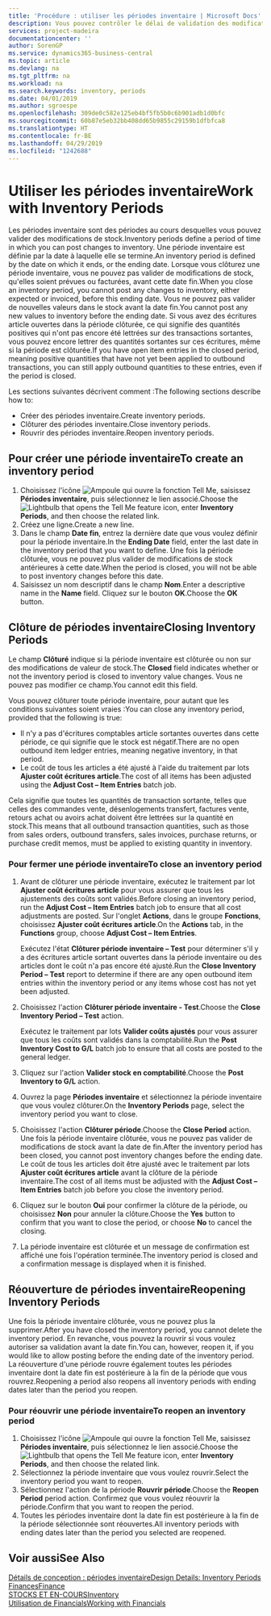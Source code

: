 ```yaml
---
title: 'Procédure : utiliser les périodes inventaire | Microsoft Docs'
description: Vous pouvez contrôler le délai de validation des modifications du stock en définissant des périodes inventaire.
services: project-madeira
documentationcenter: ''
author: SorenGP
ms.service: dynamics365-business-central
ms.topic: article
ms.devlang: na
ms.tgt_pltfrm: na
ms.workload: na
ms.search.keywords: inventory, periods
ms.date: 04/01/2019
ms.author: sgroespe
ms.openlocfilehash: 309de0c582e125eb4bf5fb5b0c6b901adb1d0bfc
ms.sourcegitcommit: 60b87e5eb32bb408dd65b9855c29159b1dfbfca8
ms.translationtype: HT
ms.contentlocale: fr-BE
ms.lasthandoff: 04/29/2019
ms.locfileid: "1242688"
---
```

# <a name="work-with-inventory-periods"></a><span data-ttu-id="b3ca4-103">Utiliser les périodes inventaire</span><span class="sxs-lookup"><span data-stu-id="b3ca4-103">Work with Inventory Periods</span></span>
<span data-ttu-id="b3ca4-104">Les périodes inventaire sont des périodes au cours desquelles vous pouvez valider des modifications de stock.</span><span class="sxs-lookup"><span data-stu-id="b3ca4-104">Inventory periods define a period of time in which you can post changes to inventory.</span></span> <span data-ttu-id="b3ca4-105">Une période inventaire est définie par la date à laquelle elle se termine.</span><span class="sxs-lookup"><span data-stu-id="b3ca4-105">An inventory period is defined by the date on which it ends, or the ending date.</span></span> <span data-ttu-id="b3ca4-106">Lorsque vous clôturez une période inventaire, vous ne pouvez pas valider de modifications de stock, qu'elles soient prévues ou facturées, avant cette date fin.</span><span class="sxs-lookup"><span data-stu-id="b3ca4-106">When you close an inventory period, you cannot post any changes to inventory, either expected or invoiced, before this ending date.</span></span> <span data-ttu-id="b3ca4-107">Vous ne pouvez pas valider de nouvelles valeurs dans le stock avant la date fin.</span><span class="sxs-lookup"><span data-stu-id="b3ca4-107">You cannot post any new values to inventory before the ending date.</span></span> <span data-ttu-id="b3ca4-108">Si vous avez des écritures article ouvertes dans la période clôturée, ce qui signifie des quantités positives qui n'ont pas encore été lettrées sur des transactions sortantes, vous pouvez encore lettrer des quantités sortantes sur ces écritures, même si la période est clôturée.</span><span class="sxs-lookup"><span data-stu-id="b3ca4-108">If you have open item entries in the closed period, meaning positive quantities that have not yet been applied to outbound transactions, you can still apply outbound quantities to these entries, even if the period is closed.</span></span>  

<span data-ttu-id="b3ca4-109">Les sections suivantes décrivent comment :</span><span class="sxs-lookup"><span data-stu-id="b3ca4-109">The following sections describe how to:</span></span>  

* <span data-ttu-id="b3ca4-110">Créer des périodes inventaire.</span><span class="sxs-lookup"><span data-stu-id="b3ca4-110">Create inventory periods.</span></span>  
* <span data-ttu-id="b3ca4-111">Clôturer des périodes inventaire.</span><span class="sxs-lookup"><span data-stu-id="b3ca4-111">Close inventory periods.</span></span>  
* <span data-ttu-id="b3ca4-112">Rouvrir des périodes inventaire.</span><span class="sxs-lookup"><span data-stu-id="b3ca4-112">Reopen inventory periods.</span></span>  

## <a name="to-create-an-inventory-period"></a><span data-ttu-id="b3ca4-113">Pour créer une période inventaire</span><span class="sxs-lookup"><span data-stu-id="b3ca4-113">To create an inventory period</span></span>  
1. <span data-ttu-id="b3ca4-114">Choisissez l'icône ![Ampoule qui ouvre la fonction Tell Me](media/ui-search/search_small.png "Dites-moi ce que vous voulez faire"), saisissez **Périodes inventaire**, puis sélectionnez le lien associé.</span><span class="sxs-lookup"><span data-stu-id="b3ca4-114">Choose the ![Lightbulb that opens the Tell Me feature](media/ui-search/search_small.png "Tell me what you want to do") icon, enter **Inventory Periods**, and then choose the related link.</span></span>  
2. <span data-ttu-id="b3ca4-115">Créez une ligne.</span><span class="sxs-lookup"><span data-stu-id="b3ca4-115">Create a new line.</span></span>  
3. <span data-ttu-id="b3ca4-116">Dans le champ **Date fin**, entrez la dernière date que vous voulez définir pour la période inventaire.</span><span class="sxs-lookup"><span data-stu-id="b3ca4-116">In the **Ending Date** field, enter the last date in the inventory period that you want to define.</span></span> <span data-ttu-id="b3ca4-117">Une fois la période clôturée, vous ne pouvez plus valider de modifications de stock antérieures à cette date.</span><span class="sxs-lookup"><span data-stu-id="b3ca4-117">When the period is closed, you will not be able to post inventory changes before this date.</span></span>  
4. <span data-ttu-id="b3ca4-118">Saisissez un nom descriptif dans le champ **Nom**.</span><span class="sxs-lookup"><span data-stu-id="b3ca4-118">Enter a descriptive name in the **Name** field.</span></span> <span data-ttu-id="b3ca4-119">Cliquez sur le bouton **OK**.</span><span class="sxs-lookup"><span data-stu-id="b3ca4-119">Choose the **OK** button.</span></span>  

## <a name="closing-inventory-periods"></a><span data-ttu-id="b3ca4-120">Clôture de périodes inventaire</span><span class="sxs-lookup"><span data-stu-id="b3ca4-120">Closing Inventory Periods</span></span>  
<span data-ttu-id="b3ca4-121">Le champ **Clôturé** indique si la période inventaire est clôturée ou non sur des modifications de valeur de stock.</span><span class="sxs-lookup"><span data-stu-id="b3ca4-121">The **Closed** field indicates whether or not the inventory period is closed to inventory value changes.</span></span> <span data-ttu-id="b3ca4-122">Vous ne pouvez pas modifier ce champ.</span><span class="sxs-lookup"><span data-stu-id="b3ca4-122">You cannot edit this field.</span></span>  

<span data-ttu-id="b3ca4-123">Vous pouvez clôturer toute période inventaire, pour autant que les conditions suivantes soient vraies :</span><span class="sxs-lookup"><span data-stu-id="b3ca4-123">You can close any inventory period, provided that the following is true:</span></span>  

* <span data-ttu-id="b3ca4-124">Il n'y a pas d'écritures comptables article sortantes ouvertes dans cette période, ce qui signifie que le stock est négatif.</span><span class="sxs-lookup"><span data-stu-id="b3ca4-124">There are no open outbound item ledger entries, meaning negative inventory, in that period.</span></span>  
* <span data-ttu-id="b3ca4-125">Le coût de tous les articles a été ajusté à l'aide du traitement par lots **Ajuster coût écritures article**.</span><span class="sxs-lookup"><span data-stu-id="b3ca4-125">The cost of all items has been adjusted using the **Adjust Cost – Item Entries** batch job.</span></span>  

<span data-ttu-id="b3ca4-126">Cela signifie que toutes les quantités de transaction sortante, telles que celles des commandes vente, désenlogements transfert, factures vente, retours achat ou avoirs achat doivent être lettrées sur la quantité en stock.</span><span class="sxs-lookup"><span data-stu-id="b3ca4-126">This means that all outbound transaction quantities, such as those from sales orders, outbound transfers, sales invoices, purchase returns, or purchase credit memos, must be applied to existing quantity in inventory.</span></span>  

### <a name="to-close-an-inventory-period"></a><span data-ttu-id="b3ca4-127">Pour fermer une période inventaire</span><span class="sxs-lookup"><span data-stu-id="b3ca4-127">To close an inventory period</span></span>  
1. <span data-ttu-id="b3ca4-128">Avant de clôturer une période inventaire, exécutez le traitement par lot **Ajuster coût écritures article** pour vous assurer que tous les ajustements des coûts sont validés.</span><span class="sxs-lookup"><span data-stu-id="b3ca4-128">Before closing an inventory period, run the **Adjust Cost – Item Entries** batch job to ensure that all cost adjustments are posted.</span></span> <span data-ttu-id="b3ca4-129">Sur l'onglet **Actions**, dans le groupe **Fonctions**, choisissez **Ajuster coût écritures article**.</span><span class="sxs-lookup"><span data-stu-id="b3ca4-129">On the **Actions** tab, in the **Functions** group, choose **Adjust Cost – Item Entries**.</span></span>  

     <span data-ttu-id="b3ca4-130">Exécutez l'état **Clôturer période inventaire – Test** pour déterminer s'il y a des écritures article sortant ouvertes dans la période inventaire ou des articles dont le coût n'a pas encore été ajusté.</span><span class="sxs-lookup"><span data-stu-id="b3ca4-130">Run the **Close Inventory Period – Test** report to determine if there are any open outbound item entries within the inventory period or any items whose cost has not yet been adjusted.</span></span>  
2. <span data-ttu-id="b3ca4-131">Choisissez l'action **Clôturer période inventaire - Test**.</span><span class="sxs-lookup"><span data-stu-id="b3ca4-131">Choose the **Close Inventory Period – Test** action.</span></span>  

     <span data-ttu-id="b3ca4-132">Exécutez le traitement par lots **Valider coûts ajustés** pour vous assurer que tous les coûts sont validés dans la comptabilité.</span><span class="sxs-lookup"><span data-stu-id="b3ca4-132">Run the **Post Inventory Cost to G/L** batch job to ensure that all costs are posted to the general ledger.</span></span>  
3. <span data-ttu-id="b3ca4-133">Cliquez sur l'action **Valider stock en comptabilité**.</span><span class="sxs-lookup"><span data-stu-id="b3ca4-133">Choose the **Post Inventory to G/L** action.</span></span>  
4. <span data-ttu-id="b3ca4-134">Ouvrez la page **Périodes inventaire** et sélectionnez la période inventaire que vous voulez clôturer.</span><span class="sxs-lookup"><span data-stu-id="b3ca4-134">On the **Inventory Periods** page, select the inventory period you want to close.</span></span>  
5. <span data-ttu-id="b3ca4-135">Choisissez l'action **Clôturer période**.</span><span class="sxs-lookup"><span data-stu-id="b3ca4-135">Choose the **Close Period** action.</span></span> <span data-ttu-id="b3ca4-136">Une fois la période inventaire clôturée, vous ne pouvez pas valider de modifications de stock avant la date de fin.</span><span class="sxs-lookup"><span data-stu-id="b3ca4-136">After the inventory period has been closed, you cannot post inventory changes before the ending date.</span></span> <span data-ttu-id="b3ca4-137">Le coût de tous les articles doit être ajusté avec le traitement par lots **Ajuster coût écritures article** avant la clôture de la période inventaire.</span><span class="sxs-lookup"><span data-stu-id="b3ca4-137">The cost of all items must be adjusted with the **Adjust Cost – Item Entries** batch job before you close the inventory period.</span></span>  
6. <span data-ttu-id="b3ca4-138">Cliquez sur le bouton **Oui** pour confirmer la clôture de la période, ou choisissez **Non** pour annuler la clôture.</span><span class="sxs-lookup"><span data-stu-id="b3ca4-138">Choose the **Yes** button to confirm that you want to close the period, or choose **No** to cancel the closing.</span></span>  
7. <span data-ttu-id="b3ca4-139">La période inventaire est clôturée et un message de confirmation est affiché une fois l'opération terminée.</span><span class="sxs-lookup"><span data-stu-id="b3ca4-139">The inventory period is closed and a confirmation message is displayed when it is finished.</span></span>  

## <a name="reopening-inventory-periods"></a><span data-ttu-id="b3ca4-140">Réouverture de périodes inventaire</span><span class="sxs-lookup"><span data-stu-id="b3ca4-140">Reopening Inventory Periods</span></span>  
<span data-ttu-id="b3ca4-141">Une fois la période inventaire clôturée, vous ne pouvez plus la supprimer.</span><span class="sxs-lookup"><span data-stu-id="b3ca4-141">After you have closed the inventory period, you cannot delete the inventory period.</span></span> <span data-ttu-id="b3ca4-142">En revanche, vous pouvez la rouvrir si vous voulez autoriser sa validation avant la date fin.</span><span class="sxs-lookup"><span data-stu-id="b3ca4-142">You can, however, reopen it, if you would like to allow posting before the ending date of the inventory period.</span></span> <span data-ttu-id="b3ca4-143">La réouverture d'une période rouvre également toutes les périodes inventaire dont la date fin est postérieure à la fin de la période que vous rouvrez.</span><span class="sxs-lookup"><span data-stu-id="b3ca4-143">Reopening a period also reopens all inventory periods with ending dates later than the period you reopen.</span></span>  

### <a name="to-reopen-an-inventory-period"></a><span data-ttu-id="b3ca4-144">Pour réouvrir une période inventaire</span><span class="sxs-lookup"><span data-stu-id="b3ca4-144">To reopen an inventory period</span></span>  
1. <span data-ttu-id="b3ca4-145">Choisissez l'icône ![Ampoule qui ouvre la fonction Tell Me](media/ui-search/search_small.png "Dites-moi ce que vous voulez faire"), saisissez **Périodes inventaire**, puis sélectionnez le lien associé.</span><span class="sxs-lookup"><span data-stu-id="b3ca4-145">Choose the ![Lightbulb that opens the Tell Me feature](media/ui-search/search_small.png "Tell me what you want to do") icon, enter **Inventory Periods**, and then choose the related link.</span></span>  
2. <span data-ttu-id="b3ca4-146">Sélectionnez la période inventaire que vous voulez rouvrir.</span><span class="sxs-lookup"><span data-stu-id="b3ca4-146">Select the inventory period you want to reopen.</span></span>  
3. <span data-ttu-id="b3ca4-147">Sélectionnez l'action de la période **Rouvrir période**.</span><span class="sxs-lookup"><span data-stu-id="b3ca4-147">Choose the **Reopen Period** period action.</span></span> <span data-ttu-id="b3ca4-148">Confirmez que vous voulez réouvrir la période.</span><span class="sxs-lookup"><span data-stu-id="b3ca4-148">Confirm that you want to reopen the period.</span></span>  
4. <span data-ttu-id="b3ca4-149">Toutes les périodes inventaire dont la date fin est postérieure à la fin de la période sélectionnée sont réouvertes.</span><span class="sxs-lookup"><span data-stu-id="b3ca4-149">All inventory periods with ending dates later than the period you selected are reopened.</span></span>  

## <a name="see-also"></a><span data-ttu-id="b3ca4-150">Voir aussi</span><span class="sxs-lookup"><span data-stu-id="b3ca4-150">See Also</span></span>  
[<span data-ttu-id="b3ca4-151">Détails de conception : périodes inventaire</span><span class="sxs-lookup"><span data-stu-id="b3ca4-151">Design Details: Inventory Periods</span></span>](design-details-inventory-periods.md)  
[<span data-ttu-id="b3ca4-152">Finances</span><span class="sxs-lookup"><span data-stu-id="b3ca4-152">Finance</span></span>](finance.md)  
[<span data-ttu-id="b3ca4-153">STOCKS ET EN-COURS</span><span class="sxs-lookup"><span data-stu-id="b3ca4-153">Inventory</span></span>](inventory-manage-inventory.md)  
[<span data-ttu-id="b3ca4-154">Utilisation de Financials</span><span class="sxs-lookup"><span data-stu-id="b3ca4-154">Working with Financials</span></span>](ui-work-product.md)

